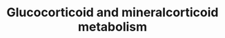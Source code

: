 ---
annotations:
- type: Pathway Ontology
  value: C21-steroid hormone biosynthetic pathway
authors:
- Mkutmon
- MaintBot
- DeSl
- Eweitz
description: Pathway should be updated after [https://www.wikipathways.org/index.php/Pathway:WP237
  Human version] is curated.
last-edited: 2021-05-28
organisms:
- Bos taurus
redirect_from:
- /index.php/Pathway:WP3175
- /instance/WP3175
schema-jsonld:
- '@context': https://schema.org/
  '@id': https://wikipathways.github.io/pathways/WP3175.html
  '@type': Dataset
  creator:
    '@type': Organization
    name: WikiPathways
  description: Pathway should be updated after [https://www.wikipathways.org/index.php/Pathway:WP237
    Human version] is curated.
  keywords:
  - 18-Hydroxycorticosterone
  - 17-OH-progesterone
  - 3B-OH-delta-Steroid Dh
  - Pregnenolone
  - Pregnanediol
  - Corticosterone
  - CYP11A1
  - Cortolone
  - (R)20-hydroxysteroid Dh
  - 17a-OH-pregnenolone
  - HSD11B2
  - Androgen Synthesis and Metabolism
  - 3a-Hydroxysteroid Dh
  - Cortisone
  - Cortisol
  - Cholesterol Biosynthesis
  - CYP11B2
  - Cholesterol
  - Steroid Hormone Signaling
  - Cortisone beta-reductase
  - CYP17A1
  - 11-Deoxycorticosterone
  - Aldosterone
  - 20b-Hydroxysteroid Dh
  - HSD3B
  - 3-Oxo-5b-Steroid Dh
  - Progesterone
  - Corticosterone 18-Monooxy
  - HSD11B1
  - CYP21A2
  license: CC0
  name: Glucocorticoid and mineralcorticoid metabolism
seo: CreativeWork
title: Glucocorticoid and mineralcorticoid metabolism
wpid: WP3175
---